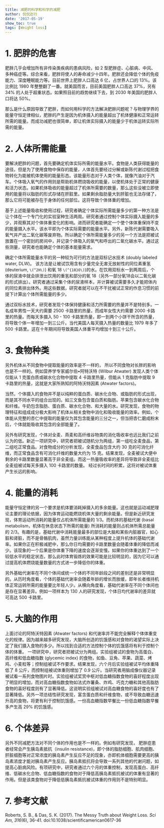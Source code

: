 ```yaml
---
title: 减肥的科学和科学的减肥
author: 侃侃迩行
date: '2017-05-19'
show_toc: true
tags: [Weight loss]
---
```


# 1. 肥胖的危害

肥胖几乎会增加所有非传染类疾病的患病风险，如 2 型肥胖症、心脏病、中风、多种癌症等。综合来看，肥胖将使人的寿命减少十四年。肥胖还会降低个体的免疫能力、深度睡眠能力等。目前世界上肥胖人口高达 6 亿，占世界人口的 13%。该比例比 1980 年整整翻了一番。就美国而言，目前美国肥胖人口高达 37%，另有 34% 的人处于超重状态。如果照目前的趋势继续下去，到 2030 年美国的肥胖人口将达 50%。

那么是什么原因导致了肥胖，而如何用科学的方法解决肥胖问题呢？与物理学界的能量守恒定律相似，肥胖的产生是因为机体摄入的能量超出了机体健康和正常运转所需的能量。而成功减肥也很简单，即让机体实际摄入的能量少于机体运转实际所需的能量。

# 2. 人体所需能量

要解决肥胖的问题，首先要确定机体实际所需的能量水平。食物是人类获得能量的途径。但是为了使用食物中保存的能量，人体首先要经过分解或新陈代谢过程把食物转化为能被机体使用的能量形态。该能量形态对于人类个体，就像汽油对于汽车。个体吸入氧气的作用则是帮助机体燃烧吸收的能量，以使机体处于正常的健康和活力状态。如果机体吸收的能量超过了机体所需要的数量，那么这些没被立即使用的能量将以脂肪的形式存储在肝脏里。如果剩余脂肪量大到肝脏也无法存储了，那么它将可能被存在于身体的任何部位。这将导致个体体重的增加。

基于上述能量吸收和使用过程，研究者确定个体实际所需能量多少的第一种方法是让个体在一个专门化的实验室种生活两周。研究者通过控制个体实际摄入能量的多少，并观察其对个体体重变化的影响。进而研究者能确定一个使个体体重保持不变的能量摄入水平。该水平即为个体实际需要的能量水平。另外，新陈代谢需要吸入氧气并产出二氧化碳等废弃物。所以确定个体所需能量多少的另一个方法是把被试放置在一个密封的房间中，并记录个体吸入的氧气和呼出的二氧化碳水平。通过这些测量，研究者也能确定个体的基本能量需求。

确定个体所需能量水平的另一种较为可行的方法是双标记水技术 (doubly labeled water, DLW)。 该方法是让被试饮用含有少量完全无害无放射性的同位素重氢 (deuterium, `\(^2H\)`) 和氧 18 `\(^{18}O\)`)的水。在饮用双标水一到两周后，个体的尿液中就会排泄出饮用的重氢和部分的氧 18（另外一部分氧18会以二氧化碳的形式排出）。研究者通过采集个体的尿液样本，并计算被试需要多久才能把体内的同位素排出体外。用这些数据，研究者就可以在不干扰被试正常的作息习惯的前提下计算出个体所需能量的多少。

通过双标水技术，研究者发现个体保持健康和活力所需要的热量并不是特别多。一名成年男性一天大约需要 2500 卡路里的热量，而成年女性大约需要 2000 卡路里的热量。而每天多摄入 50 - 100 卡路里热量，即一到两个小饼干所含的热量，将导致个体一年增加一到三公斤。当代美国人每天摄入热量的数量比 1979 年多了 500 卡路里。这在十年期间将导致美国人体重平均增加十到三十公斤。

# 3. 食物种类

另外机体从不同食物中提取能量的效率是不一样的， 所以不同食物对长胖的影响也是不一样的。例如营养学专家威尔伯•阿特沃特 (Wilbur Atwater) 发现人类个体仅能从 1 克蛋白质或碳水化合物中提取 4 卡路里热量，但能从 1 克脂肪中提取 9 卡路里的热量，这就是大家所熟知的阿特沃特因素 (Atwater factors)。

当然，个体摄入的食物并不是以纯粹的蛋白质、碳水化合物、或脂肪的形式出现，而是其不同水平的组合出现的。如三文鱼包含蛋白质和脂肪。苹果包含碳水化合物和纤维。牛奶包含脂肪、蛋白质、碳水化合物、和大量的水。研究发现，食物的物理特征和组成成分极大影响了机体从相关食物中消化和吸收能量的效率。例如，个体能从完整的杏仁中提取的能量仅为其包含能量的三分之一，但当把杏仁磨成粉末后，个体就能吸收其包含的全部能量了。

另外有研究发现，个体对全麦、燕麦和高纤维谷物类的消化吸收率也远比我们之前认为的低。新近一项研究中，研究者把被试随机分为两组，第一组吃全麦食品，第二组吃正常食品。对食物成分的分析发现，全麦食品包含大约 30 克的可消化纤维，而正常食品含有可消化纤维的数量大约为 15 克。结果发现，全麦被试大便中剩余的卡路里数量显著高于非全麦组。而这一热量吸收率的差异将导致非全麦组比全麦组被试每天多摄入 100 卡路里的数量。 经过长时间的积累，这将对被试体重产生长远的影响。

# 4. 能量的消耗

能量守恒定律的另一个要求是机体要消耗掉摄入的多余能量。这也就是运动减肥理论主要的理论依据，因为体育运动能燃烧机体大量的剩余能量。但是新近研究发现，体育运动所消耗的能量仅占机体所需能量的 1/3。而机体的基础代谢 (basal metabolism，机体在休息状态下所需的能量) 所消耗的能量则占机体所需总能量的 2/3。有趣的是，基础代谢中消耗能量最多的部位是大脑和某些内脏器官，如心脏和肾脏，而不是骨骼肌肉，虽然力量训练能从某种程度上提升机体的基础代谢率。如果你正在积极减肥中，那么你日均需要的卡路里数量会随着体重的降低而减少。该现象的一个后果是你体重下降的速度会逐渐变慢。如果你的体重达到了一个较低水平的稳定状态，那么此时体育锻炼的效果可能是比较明显的，因为它可以通过提高机体燃烧能量数量的方式进一步降低你的体重。

另外基础代谢率在不同个体间或统一个体的不同年龄段之间的差别还是非常明显的。从历时角度看，个体的基础代谢率会随着年龄的增长而放缓，即年长者维持机体正常运转所需的能量要比年轻人少。从横向角度看，基础代谢率在不同个体间也是存在显著差异。例如一项样本为 130 人的研究发现，个体日均代谢率的差异就可高达 500 卡路里。

# 5. 大脑的作用

上面讨论的阿特沃特因素 (Atwater factors) 和代谢率并不能完全解释个体体重变化的规律。因为越来越多研究发现，大脑所创造的饥饿感和对食物的渴望实际上决定了我们摄入食物的多少。所以找到合适的方法控制个体的饥饿感将有利于控制个体的体重。 一项研究中，研究者把被试分为两组。实验组被试的食物为高蛋白、高纤维和低血糖指数 (glycemic index) 的食物，如鱼、豆角、苹果、蔬菜、烤鸡、小麦粒等；控制组被试不作要求。结果发现，六个月后实验组被试平均体重降低了 8 公斤，而控制组被试体重则增加了 0.9 公斤。当研究者用脑成像仪器记录被试看一系列食物图片时。实验组被试奖赏中枢对低血糖指数食物的喜好程度出现了明显的增加，而对高血糖指数食物如法式炸薯条、炸鸡、巧克力糖和其他高脂肪食物的喜好程度则有了显著降低。这说明实验组被试对高血糖食物的喜好度也有了显著降低。另外一项总结性研究发现，富含蛋白质和纤维食物，或不导致血糖迅速升高的食物，将更有利于控制饥饿感。一份高血糖指数早餐比一份低血糖指数早餐多产生高 29% 的饥饿感。

# 6. 个体差异

另外不同减肥方法对不同个体的作用也是不一样的。例如有研究发现， 肥胖症患者经常会产生胰岛素抵抗（insulin resistance)，即个体的脂肪细胞、肌肉细胞、肝脏细胞等对正常浓度的胰岛素产生反应不足的现象，亦即机体细胞需要更高的胰岛素浓度才能对胰岛素产生反应。胰岛素抵抗将会导致一系列其他的代谢问题，如提高心脏病风险。有项研究中，研究者通过六个月的体重控制，发现高蛋白、高纤维、低碳水化合物、低血糖指数的食物对于降低高胰岛素抵抗被试的体重有显著的作用。但是该类食物对于降低低胰岛素抵抗被试体重的作用则不是特别明显。

# 7. 参考文献

Roberts, S. B., & Das, S. K. (2017). The Messy Truth about Weight Loss. *Sci Am, 316*(6), 36-41. doi:10.1038/scientificamerican0617-36
